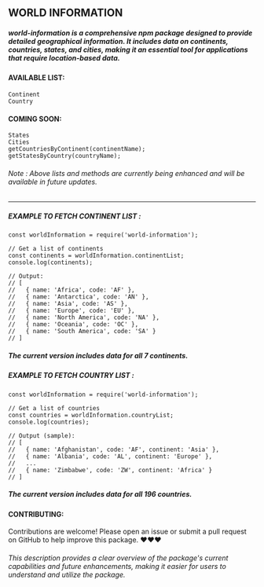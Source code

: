 ## WORLD INFORMATION

##### world-information is a comprehensive npm package designed to provide detailed geographical information. It includes data on continents, countries, states, and cities, making it an essential tool for applications that require location-based data.

####  AVAILABLE LIST:

	Continent
	Country

#### COMING SOON:

	States
	Cities
	getCountriesByContinent(continentName);
	getStatesByCountry(countryName);

###### Note : Above lists and methods are currently being enhanced and will be available in future updates.

-------------------------------------------------------------------------------------------------

##### EXAMPLE TO FETCH CONTINENT LIST :

    const worldInformation = require('world-information');
    
    // Get a list of continents
    const continents = worldInformation.continentList;
    console.log(continents);
    
    // Output:
    // [
    //   { name: 'Africa', code: 'AF' },
    //   { name: 'Antarctica', code: 'AN' },
    //   { name: 'Asia', code: 'AS' },
    //   { name: 'Europe', code: 'EU' },
    //   { name: 'North America', code: 'NA' },
    //   { name: 'Oceania', code: 'OC' },
    //   { name: 'South America', code: 'SA' }
    // ]

##### The current version includes data for all 7 continents.

##### EXAMPLE TO FETCH COUNTRY LIST :

    const worldInformation = require('world-information');
        
    // Get a list of countries
    const countries = worldInformation.countryList;
    console.log(countries);
    
    // Output (sample):
    // [
    //   { name: 'Afghanistan', code: 'AF', continent: 'Asia' },
    //   { name: 'Albania', code: 'AL', continent: 'Europe' },
    //   ...
    //   { name: 'Zimbabwe', code: 'ZW', continent: 'Africa' }
    // ]

##### The current version includes data for all 196 countries.

#### CONTRIBUTING:

Contributions are welcome! Please open an issue or submit a pull request on GitHub to help improve this package. &hearts;&hearts;&hearts;

###### This description provides a clear overview of the package's current capabilities and future enhancements, making it easier for users to understand and utilize the package.